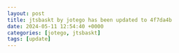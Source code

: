```yaml
---
layout: post
title: jtsbaskt by jotego has been updated to 4f7da4b
date: 2024-05-11 12:54:40 +0000
categories: [jotego, jtsbaskt]
tags: [update]
---
```


